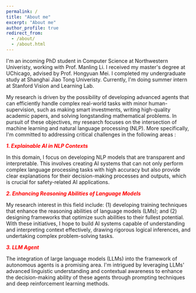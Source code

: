 ```yaml
---
permalink: /
title: "About me"
excerpt: "About me"
author_profile: true
redirect_from: 
  - /about/
  - /about.html
---
```


I'm an incoming PhD student in Computer Science at Northwestern Univeristy, working with Prof. Manling Li. I received my master's degree at UChicago, advised by Prof. Hongyuan Mei. I completed my undergraduate study at Shanghai Jiao Tong Univeristy. Currently, I'm doing summer intern at Stanford Vision and Learning Lab.

My research is driven by the possibility of developing advanced agents that can efficiently handle complex real-world tasks with minor human-supervision, such as making smart investments, writing high-quality academic papers, and solving longstanding mathematical problems. In pursuit of these objectives, my research focuses on the intersection of
machine learning and natural language processing (NLP). More specifically, I'm committed to addressing critical challenges in the following areas :

<span style="color: red;">***1. Explainable AI in NLP Contexts***</span>

In this domain, I focus on developing NLP models that are transparent and interpretable. This involves creating AI systems that can not only perform complex language processing tasks with high accuracy but also provide clear explanations for their decision-making processes and outputs, which is crucial for safety-related AI applications.

<span style="color: red;">***2. Enhancing Reasoning Abilities of Language Models***</span>

My research interest in this field include: (1) developing training techniques that enhance the reasoning abilities of language models (LMs); and (2) designing frameworks that optimize such abilities to their fullest potential. With these initiatives, I hope to build AI systems capable of understanding and interpreting context effectively, drawing rigorous logical inferences, and undertaking complex problem-solving tasks.

<span style="color: red;">***3. LLM Agent***</span>

The integration of large language models (LLMs) into the framework of autonomous agents is a promising area. I'm intrigued by leveraging LLMs' advanced linguistic understanding and contextual awareness to enhance the decision-making ability of these agents through prompting techniques and deep reinforcement learning methods.
